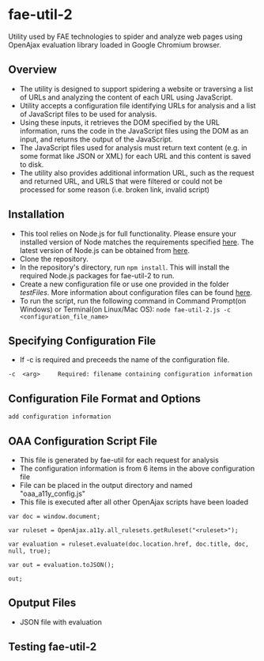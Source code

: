 # fae-util-2
Utility used by FAE technologies to spider and analyze web pages using OpenAjax evaluation library loaded in Google Chromium browser.

## Overview 

* The utility is designed to support spidering a website or traversing a list of URLs and analyzing the content of each URL using JavaScript. 
* Utility accepts a configuration file identifying URLs for analysis and a list of JavaScript files to be used for analysis. 
* Using these inputs, it retrieves the DOM specified by the URL information, runs the code in the JavaScript files using the DOM as an input, and returns the output of the JavaScript. 
* The JavaScript files used for analysis must return text content (e.g. in some format like JSON or XML) for each URL and this content is saved to disk.
* The utility also provides additional information URL, such as the request and returned URL, and URLS that were filtered or could not be processed for some reason (i.e. broken link, invalid script)

## Installation

* This tool relies on Node.js for full functionality. Please ensure your installed version of Node matches the requirements specified [here](https://github.com/GoogleChrome/puppeteer/tree/v1.10.0#usage). The latest version of Node.js can be obtained from [here]( https://nodejs.org).
* Clone the repository.
* In the repository's directory, run ```npm install```. This will install the required Node.js packages for fae-util-2 to run.
* Create a new configuration file or use one provided in the folder *testFiles*. More information about configuration files can be found [here](https://github.com/opena11y/fae-util-2#configuration-file-format-and-options).
* To run the script, run the following command in Command Prompt(on Windows) or Terminal(on Linux/Mac OS):
```node fae-util-2.js -c <configuration_file_name>```

## Specifying Configuration File

* If -c is required and preceeds the name of the configuration file.

```
-c  <arg>     Required: filename containing configuration information
```

## Configuration File Format and Options 

```
add configuration information
```

## OAA Configuration Script File 

* This file is generated by fae-util for each request for analysis
* The configuration information is from 6 items in the above configuration file 
* File can be placed in the output directory and named "oaa_a11y_config.js"
* This file is executed after all other OpenAjax scripts have been loaded

```
var doc = window.document;

var ruleset = OpenAjax.a11y.all_rulesets.getRuleset("<ruleset>"); 
  
var evaluation = ruleset.evaluate(doc.location.href, doc.title, doc, null, true);

var out = evaluation.toJSON();

out;
```

## Oputput Files

* JSON file with evaluation 

## Testing fae-util-2
